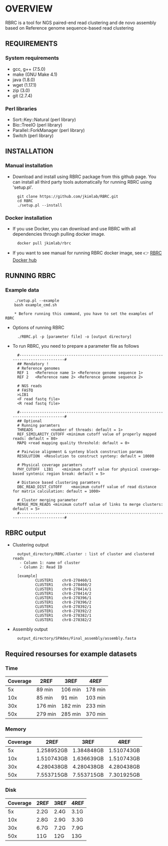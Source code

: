# OVERVIEW

RBRC is a tool for NGS paired-end read clustering and de novo assembly based on Reference genome sequence-based read clustering

## REQUIREMENTS

### System requirements

- gcc, g++ (7.5.0)
- make (GNU Make 4.1)
- java (1.8.0)
- wget (1.17.1)
- zip (3.0)
- git (2.7.4)

### Perl libraries

- Sort::Key::Natural (perl library)
- Bio::TreeIO (perl library)
- Parallel::ForkManager (perl library)
- Switch (perl library)

## INSTALLATION

### Manual installation

- Download and install using RBRC package from this github page. You can install all third party tools automatically for running RBRC using 'setup.pl'. 

        git clone https://github.com/jkimlab/RBRC.git
        cd RBRC
        ./setup.pl --install
        
### Docker installation

- If you use Docker, you can download and use RBRC with all dependencies through pulling docker image.

        docker pull jkimlab/rbrc

- If you want to see manual for running RBRC docker image, see :point_right: [RBRC Docker hub](https://hub.docker.com/r/jkimlab/rbrc)


## RUNNING RBRC

### Example data

        ./setup.pl --example
        bash example_cmd.sh
   
        * Before running this command, you have to set the examples of RBRC
        
* Options of running RBRC
        
        ./RBRC.pl -p [parameter file] -o [output directory]
        
* To run RBRC, you need to prepare a parameter file as follows

        #---------------------------------------------------------------------------------------#
        ## Mendatory !
        # Reference genomes
        REF	1	<Reference name 1> <Reference genome sequence 1>
        REF	2	<Reference name 2> <Reference genome sequence 2>

        # NGS reads
        # FASTQ
        >LIB1
        <F read fastq file>
        <R read fastq file>

        #---------------------------------------------------------------------------------------#
        ## Optional
        # Running paramters
        THREADS        <number of threads: default = 1>
        REF_SIMILARITY_CUTOFF <minimum cutoff value of properly mapped reads: default = 80>
        MAPQ <read mapping quality threshold: default = 0>

        # Pairwise alignment & synteny block construction params
        RESOLUTION	<Resolution to construct synteny: default = 10000

        # Physical coverage paramters
        PHY_CUTOFF	LIB1	<minimum cutoff value for physical coverage-based syntenic region break: default = 5>

        # Distance based clustering paramters
        DBC_READ_DIST_CUTOFF	<maximum cutoff value of read distance for matrix calculation: default = 1000>

        # Cluster merging parameter
        MERGE_MIN_READS	<minimum cutoff value of links to merge clusters: default = 5>
        #---------------------------------------------------------------------------------------#
       

## RBRC output


* Clustering output

        output_directory/RBRC.cluster : list of cluster and clustered reads
         - Column 1: name of cluster
         - Column 2: Read ID
         
        [example]
                CLUSTER1	chr8-278460/1
                CLUSTER1	chr8-278460/2
                CLUSTER1	chr8-278414/1
                CLUSTER1	chr8-278414/2
                CLUSTER1	chr8-278396/1
                CLUSTER1	chr8-278396/2
                CLUSTER1	chr8-278392/1
                CLUSTER1	chr8-278392/2
                CLUSTER1	chr8-278382/1
                CLUSTER1	chr8-278382/2
                

* Assembly output 

        output_directory/SPAdes/Final_assembly/assembly.fasta

## Required resourses for example datasets
### Time
| Coverage | 2REF | 3REF | 4REF |
| --- | --- | --- | --- |
| 5x | 89 min	| 106 min	| 178 min |
| 10x | 85 min	| 91 min	| 103 min |
| 30x | 176 min	| 182 min	| 233 min |
| 50x | 279 min	| 285 min	| 370 min |

### Memory
| Coverage | 2REF | 3REF | 4REF |
| --- | --- | --- | --- |
| 5x | 1.258952GB	| 1.384848GB	| 1.510743GB |
| 10x | 1.510743GB	| 1.636639GB	| 1.510743GB |
| 30x | 4.280438GB	| 4.280438GB	| 4.280438GB |
| 50x | 7.553715GB	| 7.553715GB	| 7.301925GB |
		
### Disk
| Coverage | 2REF | 3REF | 4REF |
| --- | --- | --- | --- |
| 5x | 2.2G	| 2.4G	| 3.1G |
| 10x | 2.8G	| 2.9G	| 3.3G |
| 30x | 6.7G	| 7.2G	| 7.9G |
| 50x | 11G	| 12G	| 13G |


